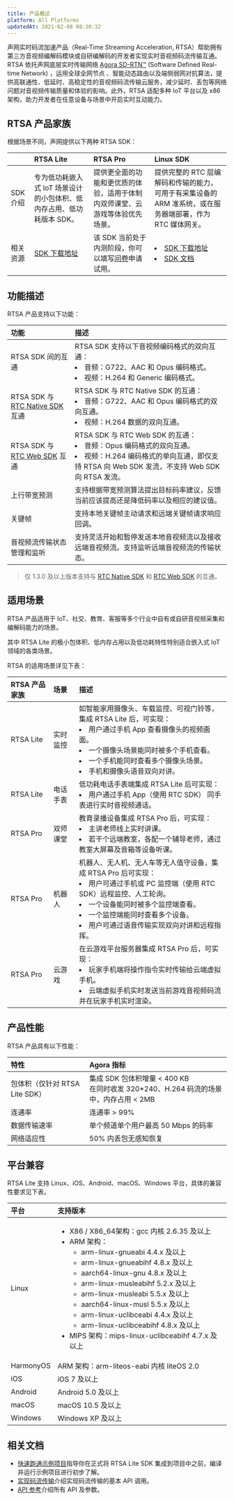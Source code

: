 ```yaml
---
title: 产品概述
platform: All Platforms
updatedAt: 2021-02-08 08:30:32
---
```

声网实时码流加速产品（Real-Time Streaming Acceleration, RTSA）帮助拥有第三方音视频编解码模块或自研编解码的开发者实现实时音视频码流传输互通。RTSA 依托声网底层实时传输网络 [Agora SD-RTN™](/cn/null/sd_rtn) (Software Defined Real-time Network) ，运用全球全网节点 、智能动态路由以及端侧弱网对抗算法，提供高联通性、低延时、高稳定性的音视频码流传输云服务，减少延时、丢包等网络问题对音视频传输质量和体验的影响。此外，RTSA 适配多种 IoT 平台以及 x86 架构，助力开发者在任意设备与场景中开启实时互动能力。

## RTSA 产品家族

根据场景不同，声网提供以下两种 RTSA SDK：

|          | RTSA Lite                                                    | RTSA Pro                                                     |    Linux SDK      |
| :------- | :----------------------------------------------------------- | :----------------------------------------------------------- |  :----------------------------------------------------------- |
| SDK 介绍 | 专为低功耗嵌入式 IoT 场景设计的小包体积、低内存占用、低功耗版本 SDK。 | 提供更全面的功能和更优质的体验，适用于体制内双师课堂、云游戏等体验优先场景。 | 提供完整的 RTC 层编解码和传输的能力，可用于有采集设备的 ARM 准系统，或在服务器端部署，作为 RTC 媒体网关。 |
| 相关资源 | [SDK 下载地址](https://docs.agora.io/cn/RTSA/downloads?platform=Linux) | 该 SDK 当前处于内测阶段，你可以填写[问卷](https://www.wjx.cn/jq/97665151.aspx)申请试用。 | <li>[SDK 下载地址](https://download.agora.io/sdk/release/Agora_Native_SDK_for_Linux_x64_rel.v3.3.200_3776_FULL_20201225_1925_ubuntu14_04_5_server_external.zip) <li>[SDK 文档](https://docs-preprod.agora.io/cn/RTSA/linux_sdk_product_overview?platform=Linux)|

## 功能描述

RTSA 产品支持以下功能：

| 功能                                                         | 描述                                                         |
| :----------------------------------------------------------- | :----------------------------------------------------------- |
| RTSA SDK 间的互通                                            | RTSA SDK 支持以下音视频编码格式的双向互通：<li>音频：G722、AAC 和 Opus 编码格式。<li>视频：H.264 和 Generic 编码格式。 |
| RTSA SDK 与 [RTC Native SDK](https://docs.agora.io/cn/Agora%20Platform/term_agora_rtc_sdk) 互通 | RTSA SDK 与 RTC Native SDK 的互通：<li>音频：G722、AAC 和 Opus 编码格式的双向互通。<li>视频：H.264 数据的双向互通。 |
| RTSA SDK 与 [RTC Web SDK](https://docs.agora.io/cn/Agora%20Platform/term_agora_rtc_sdk) 互通 | RTSA SDK 与 RTC Web SDK 的互通：<li>音频：Opus 编码格式的双向互通。<li>视频：H.264 编码格式的单向互通，即仅支持 RTSA 向 Web SDK 发流，不支持 Web SDK 向 RTSA 发流。 |
| 上行带宽预测                                                 | 支持根据带宽预测算法提出目标码率建议，反馈当前应该提高还是降低码率以及相应的建议值。 |
| 关键帧                                                       | 支持本地关键帧主动请求和远端关键帧请求响应回调。             |
| 音视频流传输状态管理和监听                                   | 支持灵活开始和暂停发送本地音视频流以及接收远端音视频流。支持监听远端音视频流的传输状态。 |

> 仅 1.3.0 及以上版本支持与 [RTC Native SDK](https://docs.agora.io/cn/Agora%20Platform/term_agora_rtc_sdk) 和 [RTC Web SDK](https://docs.agora.io/cn/Agora%20Platform/term_agora_rtc_sdk) 的互通。

## 适用场景

RTSA 产品适用于 IoT、社交、教育、客服等多个行业中自有或自研音视频采集和编解码能力的场景。

其中 RTSA Lite 的极小包体积、低内存占用以及低功耗特性特别适合嵌入式 IoT 领域的各类场景。

RTSA 的适用场景详见下表：

| RTSA 产品家族 | 场景     | 描述                                                         |
| :------------ | :------- | :----------------------------------------------------------- |
| RTSA Lite     | 实时监控 | 如智能家用摄像头、车载监控、可视门铃等，集成 RTSA Lite 后，可实现：<li>用户通过手机 App 查看摄像头的视频画面。<li>一个摄像头场景能同时被多个手机查看。<li>一个手机能同时查看多个摄像头场景。<li>手机和摄像头语音双向对讲。 |
| RTSA Lite     | 电话手表 | 低功耗电话手表端集成 RTSA Lite 后可实现：<li>用户通过手机 App（使用 RTC SDK） 同手表进行实时音视频通话。 |
| RTSA Pro      | 双师课堂 | 教育录播设备集成 RTSA Pro 后，可实现：<li>主讲老师线上实时讲课。<li>若干个远端教室，各配一个辅导老师，通过教室大屏幕及音箱等设备听课。 |
| RTSA Pro      | 机器人   | 机器人、无人机、无人车等无人值守设备，集成 RTSA Pro 后可实现：<li>用户可通过手机或 PC 监控端（使用 RTC SDK）远程监控、人工轮询。<li>一个设备能同时被多个监控端查看。<li>一个监控端能同时查看多个设备。<li>用户可通过语音传输实现双向对讲和远程指挥。 |
| RTSA Pro      | 云游戏   | 在云游戏平台服务器集成 RTSA Pro 后，可实现：<li>玩家手机端将操作指令实时传输给云端虚拟手机。<li>云端虚拟手机实时发送当前游戏音视频码流并在玩家手机实时渲染。 |

## 产品性能

RTSA 产品具有以下性能：

| 特性                      | Agora 指标                                                   |
| :------------------------ | :----------------------------------------------------------- |
| 包体积（仅针对 RTSA Lite SDK） | 集成 SDK 包体积增量 \< 400 KB<br>在同时收发 320*240、H.264 码流的场景中，内存占用 \< 2MB |
| 连通率                    | 连通率 > 99%                                                 |
| 数据传输速率              | 单个频道单个用户最高 50 Mbps 的码率                          |
| 网络适应性                | 50% 内丢包无感知恢复                                         |

## 平台兼容

RTSA Lite 支持 Linux、iOS、Android、macOS、Windows 平台，具体的兼容性要求见下表。

| 平台      | 支持版本                                                     |
| :-------- | :----------------------------------------------------------- |
| Linux     | <ul><li>X86 / X86_64架构：gcc 内核 2.6.35 及以上</li><li>ARM 架构：<ul><li>arm-linux-gnueabi 4.4.x 及以上</li><li>arm-linux-gnueabihf 4.8.x 及以上</li><li>aarch64-linux-gnu 4.8.x 及以上</li><li>arm-linux-musleabihf 5.2.x 及以上</li><li>arm-linux-musleabi 5.5.x 及以上</li><li>aarch64-linux-musl 5.5.x 及以上</li><li>arm-linux-uclibceabi 4.4.x 及以上</li><li>arm-linux-uclibceabihf 4.8.x 及以上</li></ul></li><li>MIPS 架构：mips-linux-uclibceabihf 4.7.x 及以上</li></ul> |
| HarmonyOS | ARM 架构：arm-liteos-eabi 内核 liteOS 2.0                    |
| iOS       | iOS 7 及以上                                                 |
| Android   | Android 5.0 及以上                                           |
| macOS     | macOS 10.5 及以上                                            |
| Windows   | Windows XP 及以上                                            |
	
## 相关文档
* [快速跑通示例项目](./demo_guide_linux)指导你在正式将 RTSA Lite SDK 集成到项目中之前，编译并运行示例项目进行初步了解。
* [实现码流传输](./transmit_streams_linux)介绍实现码流传输的基本 API 调用。
* [ API 参考](./API%20Reference/rtsa_c/index.html)介绍所有 API 及参数。
